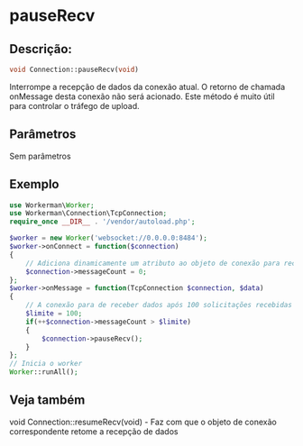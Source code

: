 # pauseRecv
## Descrição:
```php
void Connection::pauseRecv(void)
```

Interrompe a recepção de dados da conexão atual. O retorno de chamada onMessage desta conexão não será acionado. Este método é muito útil para controlar o tráfego de upload.

## Parâmetros

Sem parâmetros

## Exemplo

```php
use Workerman\Worker;
use Workerman\Connection\TcpConnection;
require_once __DIR__ . '/vendor/autoload.php';

$worker = new Worker('websocket://0.0.0.0:8484');
$worker->onConnect = function($connection)
{
    // Adiciona dinamicamente um atributo ao objeto de conexão para receber e armazenar o número de solicitações recebidas pela conexão atual
    $connection->messageCount = 0;
};
$worker->onMessage = function(TcpConnection $connection, $data)
{
    // A conexão para de receber dados após 100 solicitações recebidas
    $limite = 100;
    if(++$connection->messageCount > $limite)
    {
        $connection->pauseRecv();
    }
};
// Inicia o worker
Worker::runAll();
```

## Veja também
void Connection::resumeRecv(void) - Faz com que o objeto de conexão correspondente retome a recepção de dados
